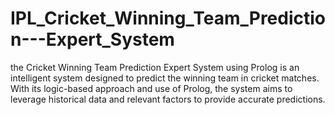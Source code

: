 # IPL_Cricket_Winning_Team_Prediction---Expert_System
the Cricket Winning Team Prediction Expert System using Prolog is an intelligent system designed to predict the winning team in cricket matches. With its logic-based approach and use of Prolog, the system aims to leverage historical data and relevant factors to provide accurate predictions.
